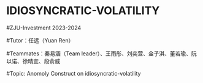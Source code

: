 # IDIOSYNCRATIC-VOLATILITY
#ZJU-Investment 2023-2024 

#Tutor：任远（Yuan Ren）

#Teammates：秦易涵（Team leader）、王雨彤、刘奕萱、金子淇、董若瑜、阮以诺、徐晴宜、段俞威

#Topic: Anomoly Construct on idiosyncratic-volatility
